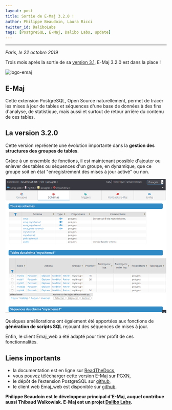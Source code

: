 ```yaml
---
layout: post
title: Sortie de E-Maj 3.2.0 !
author: Philippe Beaudoin, Laura Ricci
twitter_id: DaliboLabs
tags: [PostgreSQL, E-Maj, Dalibo Labs, update]
---
```


---

*Paris, le 22 octobre 2019*

Trois mois après la sortie de sa [version 3.1](https://dali.bo/e-maj_3_1), E-Maj 3.2.0 est dans la place !

<!--MORE-->

![logo-emaj](https://raw.githubusercontent.com/dalibo/blog/gh-pages/img/E-Maj_H_couleur.png)

## E-Maj

Cette extension PostgreSQL, Open Source naturellement, permet de tracer les mises à jour de tables et séquences d'une base de données à des fins d'analyse, de statistique, mais aussi et surtout
de retour arrière du contenu de ces tables.

## La version 3.2.0

Cette version représente une évolution importante dans la **gestion des structures des groupes de tables**.

Grâce à un ensemble de fonctions, il est maintenant possible d'ajouter ou enlever des tables ou séquences d'un groupe,
en dynamique, que ce groupe soit en état "enregistrement des mises à jour activé" ou non.

![capture E-Maj](https://raw.githubusercontent.com/dalibo/blog/gh-pages/img/emajweb_schemas.png)

Quelques améliorations ont également été apportées aux fonctions de **génération de scripts SQL** rejouant des séquences de mises à jour.

Enfin, le client Emaj_web a été adapté pour tirer profit de ces fonctionnalités.

## Liens importants
    
 * la documentation est en ligne sur [ReadTheDocs](http://emaj.readthedocs.io/fr/latest/),
 * vous pouvez télécharger cette version E-Maj sur [PGXN](http://pgxn.org/dist/e-maj/),
 * le dépôt de l’extension PostgreSQL sur [github](https://github.com/dalibo/emaj),
 * le client web Emaj_web est disponible sur [github](https://github.com/dalibo/emaj_web).

 
 **Philippe Beaudoin est le développeur principal d'E-Maj, auquel contribue aussi Thibaud Walkowiak.
 E-Maj est un projet [Dalibo Labs](https://labs.dalibo.com/).**



